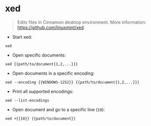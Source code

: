 # xed

> Edits files in Cinnamon desktop environment.
> More information: <https://github.com/linuxmint/xed>.

- Start xed:

`xed`

- Open specific documents:

`xed {{path/to/document{1,2,...}}}`

- Open documents in a specific encoding:

`xed --encoding {{WINDOWS-1252}} {{path/to/document{1,2,...}}}`

- Print all supported encodings:

`xed --list-encodings`

- Open document and go to a specific line (`10`):

`xed +{{10}} {{path/to/document}}`
